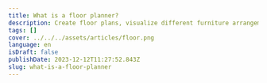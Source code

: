 ```yaml
---
title: What is a floor planner?
description: Create floor plans, visualize different furniture arrangements with various decor styles in one easy-to-use platform.
tags: []
cover: ../../../assets/articles/floor.png
language: en
isDraft: false
publishDate: 2023-12-12T11:27:52.843Z
slug: what-is-a-floor-planner
---
```

